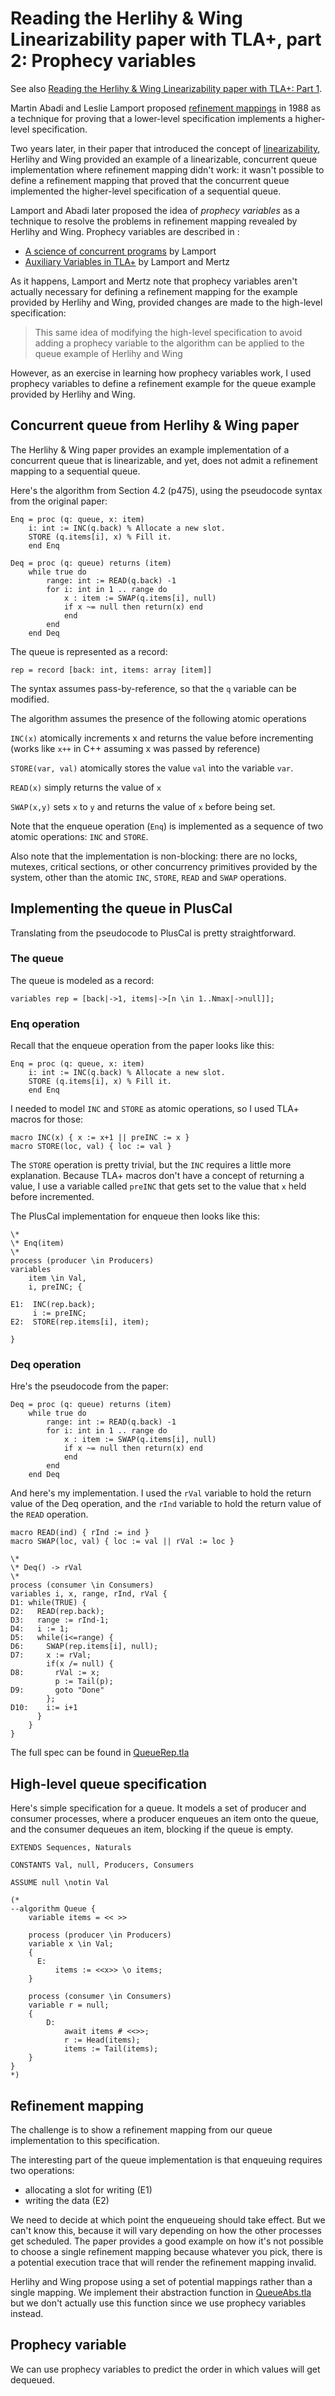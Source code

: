 # Reading the Herlihy & Wing Linearizability paper with TLA+, part 2: Prophecy variables

See also [Reading the Herlihy & Wing Linearizability paper with TLA+: Part 1][part-1].

[part-1]: https://github.com/lorin/tla-linearizability

Martin Abadi and Leslie Lamport proposed [refinement mappings] in 1988 as a technique
for proving that a lower-level specification implements a higher-level
specification.

[refinement mappings]: https://www.microsoft.com/en-us/research/publication/the-existence-of-refinement-mappings/

Two years later, in their paper that introduced the concept of [linearizability][herlihy], Herlihy and Wing
provided an example of a linearizable, concurrent queue implementation where
refinement mapping didn't work: it wasn't possible to define a refinement
mapping that proved that the concurrent queue implemented the higher-level
specification of a sequential queue.

[herlihy]: https://cs.brown.edu/~mph/HerlihyW90/p463-herlihy.pdf

Lamport and Abadi later proposed the idea of *prophecy variables*  as a
technique to resolve the problems in refinement mapping revealed by Herlihy and Wing.
Prophecy variables are described in :

* [A science of concurrent programs](https://lamport.azurewebsites.net/tla/science.pdf) by Lamport
* [Auxiliary Variables in TLA+][aux] by Lamport and Mertz

As it happens, Lamport and Mertz note that prophecy variables aren't actually
necessary for defining a refinement mapping for the example provided by Herlihy
and Wing, provided changes are made to the high-level specification:

> This same idea of modifying the high-level specification to avoid adding a
> prophecy variable to the algorithm can be applied to the queue
> example of Herlihy and Wing

However, as an exercise in learning how prophecy variables work, I used prophecy variables to
define a refinement example for the queue example provided by Herlihy and Wing.

[aux]:  http://lamport.azurewebsites.net/pubs/pubs.html#auxiliary

## Concurrent queue from Herlihy & Wing paper

The Herlihy & Wing paper provides an example implementation of a concurrent
queue that is linearizable, and yet, does not admit a refinement mapping
to a sequential queue.

Here's the algorithm from Section 4.2 (p475), using the pseudocode syntax
from the original paper:

```
Enq = proc (q: queue, x: item)
    i: int := INC(q.back) % Allocate a new slot.
    STORE (q.items[i], x) % Fill it.
    end Enq

Deq = proc (q: queue) returns (item)
    while true do
        range: int := READ(q.back) -1
        for i: int in 1 .. range do
            x : item := SWAP(q.items[i], null)
            if x ~= null then return(x) end
            end
        end
    end Deq
```

The queue is represented as a record:

```
rep = record [back: int, items: array [item]] 
```

The syntax assumes pass-by-reference, so that the `q` variable can be modified.

The algorithm assumes the presence of the following atomic operations

`INC(x)` atomically increments x and returns the value before incrementing
(works like `x++` in C++ assuming x was passed by reference)

`STORE(var, val)` atomically stores the value `val` into the variable `var`.

`READ(x)` simply returns the value of `x`

`SWAP(x,y)` sets `x` to `y` and returns the value of `x` before being set.

Note that the enqueue operation (`Enq`) is implemented as a sequence of two
atomic operations: `INC` and `STORE`.

Also note that the implementation is non-blocking: there are no locks, mutexes,
critical sections, or other concurrency primitives provided by the system,
other than the atomic `INC`, `STORE`, `READ` and `SWAP` operations.


## Implementing the queue in PlusCal

Translating from the pseudocode to PlusCal is pretty straightforward. 

### The queue

The queue is modeled as a record:

```
variables rep = [back|->1, items|->[n \in 1..Nmax|->null]];
```

### Enq operation

Recall that the enqueue operation from the paper looks like this:

```
Enq = proc (q: queue, x: item)
    i: int := INC(q.back) % Allocate a new slot.
    STORE (q.items[i], x) % Fill it.
    end Enq
```

I needed to model `INC` and `STORE` as atomic operations, so I used TLA+ macros for those:

```
macro INC(x) { x := x+1 || preINC := x }
macro STORE(loc, val) { loc := val }
```

The `STORE` operation is pretty trivial, but the `INC` requires a little more explanation. 
Because TLA+ macros don't have a concept of returning a value, I use a variable called `preINC` that gets
set to the value that `x` held before incremented.

The PlusCal implementation for enqueue then looks like this:

```tla
\*
\* Enq(item)
\*
process (producer \in Producers) 
variables
    item \in Val, 
    i, preINC; {

E1:  INC(rep.back);
     i := preINC;
E2:  STORE(rep.items[i], item);

}
```

### Deq operation

Hre's the pseudocode from the paper:

```
Deq = proc (q: queue) returns (item)
    while true do
        range: int := READ(q.back) -1
        for i: int in 1 .. range do
            x : item := SWAP(q.items[i], null)
            if x ~= null then return(x) end
            end
        end
    end Deq
```

And here's my implementation. I used the `rVal` variable to hold the return value of the Deq operation,
and the `rInd` variable to hold the return value of the `READ` operation.


```tla
macro READ(ind) { rInd := ind }
macro SWAP(loc, val) { loc := val || rVal := loc }

\*
\* Deq() -> rVal
\*
process (consumer \in Consumers) 
variables i, x, range, rInd, rVal {
D1: while(TRUE) {
D2:   READ(rep.back);
D3:   range := rInd-1;
D4:   i := 1;
D5:   while(i<=range) {
D6:     SWAP(rep.items[i], null);
D7:     x := rVal;
        if(x /= null) {
D8:       rVal := x;
          p := Tail(p);
D9:       goto "Done"
        };
D10:    i:= i+1
      }
    }
}
```

The full spec can be found in [QueueRep.tla](QueueRep.tla)


## High-level queue specification

Here's simple specification for a queue. It models a set of producer and consumer
processes, where a producer enqueues an item onto the queue, and the consumer dequeues an item,
blocking if the queue is empty.

```tla
EXTENDS Sequences, Naturals

CONSTANTS Val, null, Producers, Consumers

ASSUME null \notin Val

(*
--algorithm Queue {
    variable items = << >>

    process (producer \in Producers)
    variable x \in Val;
    {
      E: 
          items := <<x>> \o items;
    }

    process (consumer \in Consumers) 
    variable r = null;
    {
        D:
            await items # <<>>;
            r := Head(items);
            items := Tail(items);
    }
}
*)
```

## Refinement mapping

The challenge is to show a refinement mapping from our queue implementation to
this specification. 

The interesting part of the queue implementation is that enqueuing requires two operations:

* allocating a slot for writing (E1)
* writing the data (E2)

We need to decide at which point the enqueueing should take effect. But we
can't know this, because it will vary depending on how the other processes get
scheduled. The paper provides a good example on how it's not possible to choose
a single refinement mapping because whatever you pick, there is a potential
execution trace that will render the refinement mapping invalid.

Herlihy and Wing propose using a set of potential mappings rather than a single
mapping. We implement their abstraction function in
[QueueAbs.tla](QueueAbs.tla) but we don't actually use this function since we
use prophecy variables instead.

## Prophecy variable

We can use prophecy variables to predict the order in which values will get dequeued.

